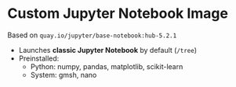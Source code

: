 # Custom Jupyter Notebook Image

Based on `quay.io/jupyter/base-notebook:hub-5.2.1`

- Launches **classic Jupyter Notebook** by default (`/tree`)
- Preinstalled:
  - Python: numpy, pandas, matplotlib, scikit-learn
  - System: gmsh, nano
